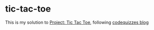 # tic-tac-toe
This is my solution to <a href="https://www.theodinproject.com/paths/full-stack-ruby-on-rails/courses/ruby-programming/lessons/tic-tac-toe">Project: Tic Tac Toe</a>, following <a href="https://codequizzes.wordpress.com/2013/10/25/creating-a-tic-tac-toe-game-with-ruby/"> codequizzes blog</a>